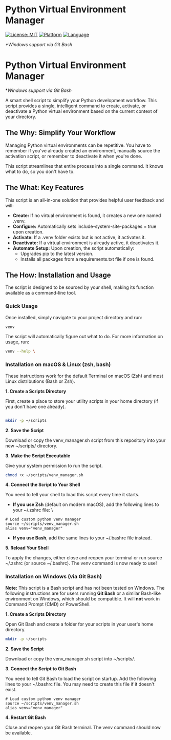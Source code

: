 
# Python Virtual Environment Manager
[![License: MIT](https://img.shields.io/badge/License-MIT-yellow.svg)](https://opensource.org/licenses/MIT)
[![Platform](https://img.shields.io/badge/Platform-macOS%20%7C%20Linux%20%7C%20Windows*-blue)](README.md#installation)
[![Language](https://img.shields.io/badge/Language-Shell%20Script-black)](venv_manager.sh)

*\*Windows support via Git Bash*


# Python Virtual Environment Manager

**Windows support via Git Bash*

A smart shell script to simplify your Python development workflow. This script provides a single, intelligent command to create, activate, or deactivate a Python virtual environment based on the current context of your directory.


## The Why: Simplify Your Workflow

Managing Python virtual environments can be repetitive. You have to remember if you've already created an environment, manually source the activation script, or remember to deactivate it when you're done.

This script streamlines that entire process into a single command. It knows what to do, so you don't have to.


## The What: Key Features

This script is an all-in-one solution that provides helpful user feedback and will:



* **Create:** If no virtual environment is found, it creates a new one named .venv.
* **Configure:** Automatically sets include-system-site-packages = true upon creation.
* **Activate:** If a .venv folder exists but is not active, it activates it.
* **Deactivate:** If a virtual environment is already active, it deactivates it.
* **Automate Setup:** Upon creation, the script automatically:
    * Upgrades pip to the latest version.
    * Installs all packages from a requirements.txt file if one is found.


## The How: Installation and Usage

The script is designed to be sourced by your shell, making its function available as a command-line tool.


### Quick Usage

Once installed, simply navigate to your project directory and run:

```bash
venv

```


The script will automatically figure out what to do. For more information on usage, run:

```bash
venv --help \

```



### Installation on macOS & Linux (zsh, bash)

These instructions work for the default Terminal on macOS (Zsh) and most Linux distributions (Bash or Zsh).

**1. Create a Scripts Directory**

First, create a place to store your utility scripts in your home directory (if you don't have one already).

```bash

mkdir -p ~/scripts

```


**2. Save the Script**

Download or copy the venv_manager.sh script from this repository into your new ~/scripts/ directory.

**3. Make the Script Executable**

Give your system permission to run the script.


```bash
chmod +x ~/scripts/venv_manager.sh

```


**4. Connect the Script to Your Shell**

You need to tell your shell to load this script every time it starts.



* **If you use Zsh** (default on modern macOS), add the following lines to your ~/.zshrc file: \

```
# Load custom python venv manager
source ~/scripts/venv_manager.sh
alias venv="venv_manager"

```

* **If you use Bash**, add the same lines to your ~/.bashrc file instead.

**5. Reload Your Shell**

To apply the changes, either close and reopen your terminal or run source ~/.zshrc (or source ~/.bashrc). The venv command is now ready to use!


### Installation on Windows (via Git Bash)

**Note:** This script is a Bash script and has not been tested on Windows. The following instructions are for users running **Git Bash** or a similar Bash-like environment on Windows, which should be compatible. It will **not** work in Command Prompt (CMD) or PowerShell.

**1. Create a Scripts Directory**

Open Git Bash and create a folder for your scripts in your user's home directory.


```bash
mkdir -p ~/scripts

```

**2. Save the Script**

Download or copy the venv_manager.sh script into ~/scripts/.

**3. Connect the Script to Git Bash**

You need to tell Git Bash to load the script on startup. Add the following lines to your ~/.bashrc file. You may need to create this file if it doesn't exist.

```
# Load custom python venv manager
source ~/scripts/venv_manager.sh
alias venv="venv_manager"

```


**4. Restart Git Bash**

Close and reopen your Git Bash terminal. The venv command should now be available.

